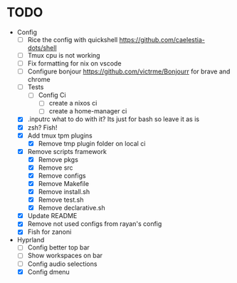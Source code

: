 
# TODO

- Config
  - [ ] Rice the config with quickshell https://github.com/caelestia-dots/shell
  - [ ] Tmux cpu is not working
  - [ ] Fix formatting for nix on vscode
  - [ ] Configure bonjour https://github.com/victrme/Bonjourr for brave and chrome
  - [ ] Tests
    - [ ] Config Ci
      - [ ] create a nixos ci
      - [ ] create a home-manager ci
  - [x] .inputrc what to do with it? Its just for bash so leave it as is
  - [x] zsh? Fish!
  - [x] Add tmux tpm plugins
    - [x] Remove tmp plugin folder on local ci
  - [x] Remove scripts framework
    - [x] Remove pkgs
    - [x] Remove src
    - [x] Remove configs
    - [x] Remove Makefile
    - [x] Remove install.sh
    - [x] Remove test.sh
    - [x] Remove declarative.sh
  - [x] Update README
  - [x] Remove not used configs from rayan's config
  - [x] Fish for zanoni

- Hyprland
  - [ ] Config better top bar
  - [ ] Show workspaces on bar
  - [ ] Config audio selections
  - [x] Config dmenu